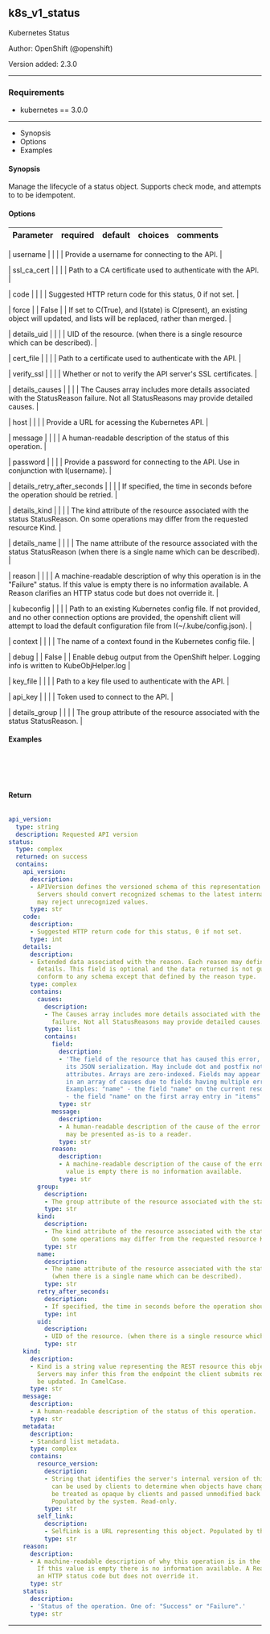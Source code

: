 
## k8s_v1_status

Kubernetes Status

Author: OpenShift (@openshift)

Version added: 2.3.0





---
### Requirements

* kubernetes == 3.0.0




---

  * Synopsis
  * Options
  * Examples

#### Synopsis
Manage the lifecycle of a status object. Supports check mode, and attempts to to be idempotent.


#### Options

| Parameter     | required    | default  | choices    | comments |
| ------------- |-------------| ---------|----------- |--------- |

| username  |   |  | |  Provide a username for connecting to the API.  |

| ssl_ca_cert  |   |  | |  Path to a CA certificate used to authenticate with the API.  |

| code  |   |  | |  Suggested HTTP return code for this status, 0 if not set.  |

| force  |   |  False  | |  If set to C(True), and I(state) is C(present), an existing object will updated, and lists will be replaced, rather than merged.  |

| details_uid  |   |  | |  UID of the resource. (when there is a single resource which can be described).  |

| cert_file  |   |  | |  Path to a certificate used to authenticate with the API.  |

| verify_ssl  |   |  | |  Whether or not to verify the API server's SSL certificates.  |

| details_causes  |   |  | |  The Causes array includes more details associated with the StatusReason failure. Not all StatusReasons may provide detailed causes.  |

| host  |   |  | |  Provide a URL for acessing the Kubernetes API.  |

| message  |   |  | |  A human-readable description of the status of this operation.  |

| password  |   |  | |  Provide a password for connecting to the API. Use in conjunction with I(username).  |

| details_retry_after_seconds  |   |  | |  If specified, the time in seconds before the operation should be retried.  |

| details_kind  |   |  | |  The kind attribute of the resource associated with the status StatusReason. On some operations may differ from the requested resource Kind.  |

| details_name  |   |  | |  The name attribute of the resource associated with the status StatusReason (when there is a single name which can be described).  |

| reason  |   |  | |  A machine-readable description of why this operation is in the "Failure" status. If this value is empty there is no information available. A Reason clarifies an HTTP status code but does not override it.  |

| kubeconfig  |   |  | |  Path to an existing Kubernetes config file. If not provided, and no other connection options are provided, the openshift client will attempt to load the default configuration file from I(~/.kube/config.json).  |

| context  |   |  | |  The name of a context found in the Kubernetes config file.  |

| debug  |   |  False  | |  Enable debug output from the OpenShift helper. Logging info is written to KubeObjHelper.log  |

| key_file  |   |  | |  Path to a key file used to authenticate with the API.  |

| api_key  |   |  | |  Token used to connect to the API.  |

| details_group  |   |  | |  The group attribute of the resource associated with the status StatusReason.  |







#### Examples

```





```




#### Return

```yaml

api_version:
  type: string
  description: Requested API version
status:
  type: complex
  returned: on success
  contains:
    api_version:
      description:
      - APIVersion defines the versioned schema of this representation of an object.
        Servers should convert recognized schemas to the latest internal value, and
        may reject unrecognized values.
      type: str
    code:
      description:
      - Suggested HTTP return code for this status, 0 if not set.
      type: int
    details:
      description:
      - Extended data associated with the reason. Each reason may define its own extended
        details. This field is optional and the data returned is not guaranteed to
        conform to any schema except that defined by the reason type.
      type: complex
      contains:
        causes:
          description:
          - The Causes array includes more details associated with the StatusReason
            failure. Not all StatusReasons may provide detailed causes.
          type: list
          contains:
            field:
              description:
              - 'The field of the resource that has caused this error, as named by
                its JSON serialization. May include dot and postfix notation for nested
                attributes. Arrays are zero-indexed. Fields may appear more than once
                in an array of causes due to fields having multiple errors. Optional.
                Examples: "name" - the field "name" on the current resource "items[0].name"
                - the field "name" on the first array entry in "items"'
              type: str
            message:
              description:
              - A human-readable description of the cause of the error. This field
                may be presented as-is to a reader.
              type: str
            reason:
              description:
              - A machine-readable description of the cause of the error. If this
                value is empty there is no information available.
              type: str
        group:
          description:
          - The group attribute of the resource associated with the status StatusReason.
          type: str
        kind:
          description:
          - The kind attribute of the resource associated with the status StatusReason.
            On some operations may differ from the requested resource Kind.
          type: str
        name:
          description:
          - The name attribute of the resource associated with the status StatusReason
            (when there is a single name which can be described).
          type: str
        retry_after_seconds:
          description:
          - If specified, the time in seconds before the operation should be retried.
          type: int
        uid:
          description:
          - UID of the resource. (when there is a single resource which can be described).
          type: str
    kind:
      description:
      - Kind is a string value representing the REST resource this object represents.
        Servers may infer this from the endpoint the client submits requests to. Cannot
        be updated. In CamelCase.
      type: str
    message:
      description:
      - A human-readable description of the status of this operation.
      type: str
    metadata:
      description:
      - Standard list metadata.
      type: complex
      contains:
        resource_version:
          description:
          - String that identifies the server's internal version of this object that
            can be used by clients to determine when objects have changed. Value must
            be treated as opaque by clients and passed unmodified back to the server.
            Populated by the system. Read-only.
          type: str
        self_link:
          description:
          - SelfLink is a URL representing this object. Populated by the system. Read-only.
          type: str
    reason:
      description:
      - A machine-readable description of why this operation is in the "Failure" status.
        If this value is empty there is no information available. A Reason clarifies
        an HTTP status code but does not override it.
      type: str
    status:
      description:
      - 'Status of the operation. One of: "Success" or "Failure".'
      type: str

```





---